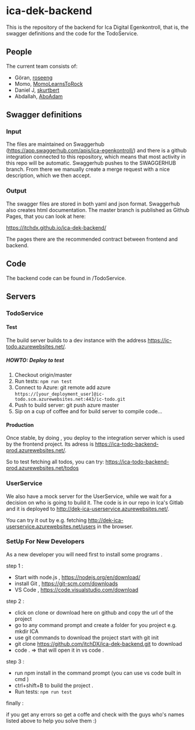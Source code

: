 # ica-dek-backend

This is the repository of the backend for Ica Digital Egenkontroll, that is, the swagger definitions and the code for the TodoService.

## People

The current team consists of: 
* Göran, [roseeng](https://github.com/roseeng)
* Momo, [MomoLearnsToRock](https://github.com/momolearnstorock)
* Daniel J, [skurtbert](https://github.com/skurtbert)
* Abdallah, [AboAdam](https://github.com/AboAdam)

## Swagger definitions
### Input

The files are maintained on Swaggerhub (https://app.swaggerhub.com/apis/ica-egenkontroll/) and there is a github integration
connected to this repository, which means that most activity in this repo will be automatic. Swaggerhub pushes to the SWAGGERHUB branch. From there we manually create a merge request with a nice description, which we then accept.

### Output

The swagger files are stored in both yaml and json format.
Swaggerhub also creates html documentation. The master branch is published as Github Pages, that you can look at here:

https://itchdx.github.io/ica-dek-backend/

The pages there are the recommended contract between frontend and backend.

## Code

The backend code can be found in /TodoService. 

## Servers

### TodoService

#### Test
The build server builds to a dev instance with the address https://ic-todo.azurewebsites.net/.

##### HOWTO: Deploy to test
1. Checkout origin/master
2. Run tests: `npm run test`
2. Connect to Azure: git remote add azure `https://[your_deployment_user]@ic-todo.scm.azurewebsites.net:443/ic-todo.git`
3. Push to build server: git push azure master
4. Sip on a cup of coffee and for build server to compile code...

#### Production
Once stable, by doing <insert description  here>, you deploy to the integration server which is used by the frontend project. Its adress is https://ica-todo-backend-prod.azurewebsites.net/.
  
So to test fetching all todos, you can try: https://ica-todo-backend-prod.azurewebsites.net/todos

### UserService

We also have a mock server for the UserService, while we wait for a decision on who is going to build it.
The code is in our repo in Ica's Gitlab and it is deployed to http://dek-ica-userservice.azurewebsites.net/.

You can try it out by e.g. fetching http://dek-ica-userservice.azurewebsites.net/users in the browser.

### SetUp For New Developers 

As a new developer you will need first to install some programs .

step 1 :

- Start with node.js ,  https://nodejs.org/en/download/
- install Git , https://git-scm.com/downloads 
- VS Code , https://code.visualstudio.com/download 

step 2 : 

- click on clone or download here on github and copy the url of the project 
- go to any command prompt and create a folder for you project e.g. mkdir ICA
- use git commands to download the project start with git init 
- git clone https://github.com/itchDX/ica-dek-backend.git to download 
- code . => that will open it in vs code . 

step 3 : 

- run npm install in the command prompt (you can use vs code built in cmd )
- ctrl+shift+B  to build the project . 
- Run tests: `npm run test`

finally : 
 
 if you get any errors so get a coffe and check with the guys who's names listed above to help you solve them  :) 
